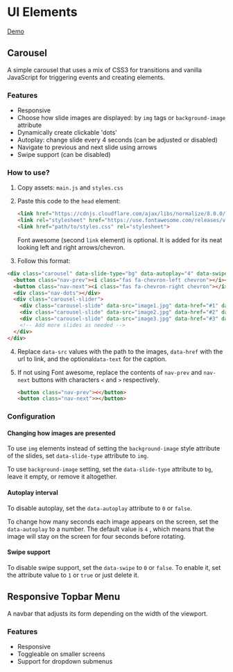 # UI Elements

[Demo](https://nmacawile.github.io/ui-elements)

## Carousel

A simple carousel that uses a mix of CSS3 for transitions and vanilla JavaScript for triggering events and creating elements.

### Features

- Responsive
- Choose how slide images are displayed: by `img` tags or `background-image` attribute
- Dynamically create clickable 'dots' 
- Autoplay: change slide every 4 seconds (can be adjusted or disabled)
- Navigate to previous and next slide using arrows
- Swipe support (can be disabled)

### How to use?

1. Copy assets: `main.js` and `styles.css`

2. Paste this code to the `head` element: 

   ```html
   <link href="https://cdnjs.cloudflare.com/ajax/libs/normalize/8.0.0/normalize.min.css" rel="stylesheet">
   <link rel="stylesheet" href="https://use.fontawesome.com/releases/v5.2.0/css/all.css" integrity="sha384-hWVjflwFxL6sNzntih27bfxkr27PmbbK/iSvJ+a4+0owXq79v+lsFkW54bOGbiDQ" crossorigin="anonymous">
   <link href="path/to/styles.css" rel="stylesheet">
   ```

   Font awesome (second `link` element) is optional. It is added for its neat looking left and right arrows/chevron.

3. Follow this format:

```html
<div class="carousel" data-slide-type="bg" data-autoplay="4" data-swipe="1">
  <button class="nav-prev"><i class="fas fa-chevron-left chevron"></i></button>
  <button class="nav-next"><i class="fas fa-chevron-right chevron"></i></button>
  <div class="nav-dots"></div>
  <div class="carousel-slider">
    <div class="carousel-slide" data-src="image1.jpg" data-href="#1" data-text="Slide 1"></div>
    <div class="carousel-slide" data-src="image2.jpg" data-href="#2" data-text="Slide 2"></div>
    <div class="carousel-slide" data-src="image3.jpg" data-href="#3" data-text="Slide 3"></div>
	<!-- Add more slides as needed -->
  </div>
</div>
```

4. Replace `data-src` values with the path to the images, `data-href` with the url to link, and the optional`data-text` for the caption.

5. If not using Font awesome, replace the contents of `nav-prev` and `nav-next` buttons with characters `<` and `>` respectively.

   ```html
   <button class="nav-prev"><</button>
   <button class="nav-next">></button>
   ```

### Configuration

#### Changing how images are presented

To use `img` elements instead of setting the `background-image` style attribute of the slides,  set `data-slide-type` attribute to `img`.

To use `background-image` setting, set the `data-slide-type` attribute to `bg`, leave it empty, or remove it altogether.

#### Autoplay interval

To disable autoplay, set the `data-autoplay` attribute to `0` or `false`.

To change how many seconds each image appears on the screen, set the `data-autoplay` to a number. The default value is `4` , which means that  the image will stay on the screen for four seconds before rotating.

#### Swipe support

To disable swipe support, set the `data-swipe` to `0` or `false`. To enable it, set the attribute value to `1` or `true` or just delete it.

## Responsive Topbar Menu

A navbar that adjusts its form depending on the width of the viewport.

### Features

- Responsive
- Toggleable on smaller screens
- Support for dropdown submenus
